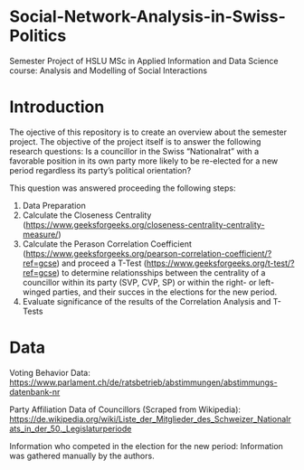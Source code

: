 # Social-Network-Analysis-in-Swiss-Politics
Semester Project of HSLU MSc in Applied Information and Data Science course: Analysis and Modelling of Social Interactions


# Introduction
The ojective of this repository is to create an overview about the semester project. The objective of the project itself is to answer the following research questions: Is a councillor in the Swiss “Nationalrat” with a favorable position in its own party more likely to be re-elected for a new period regardless its party’s political orientation? 

This question was answered proceeding the following steps: 
1. Data Preparation
2. Calculate the Closeness Centrality (https://www.geeksforgeeks.org/closeness-centrality-centrality-measure/)
3. Calculate the Perason Correlation Coefficient (https://www.geeksforgeeks.org/pearson-correlation-coefficient/?ref=gcse) and proceed a T-Test (https://www.geeksforgeeks.org/t-test/?ref=gcse) to determine relationsships between the centrality of a councillor within its party (SVP, CVP, SP) or within the right- or left-winged parties, and their succes in the elections for the new period. 
4. Evaluate significance of the results of the Correlation Analysis and T-Tests


# Data 
Voting Behavior Data: https://www.parlament.ch/de/ratsbetrieb/abstimmungen/abstimmungs-datenbank-nr

Party Affiliation Data of Councillors (Scraped from Wikipedia): https://de.wikipedia.org/wiki/Liste_der_Mitglieder_des_Schweizer_Nationalrats_in_der_50._Legislaturperiode

Information who competed in the election for the new period: Information was gathered manually by the authors. 

